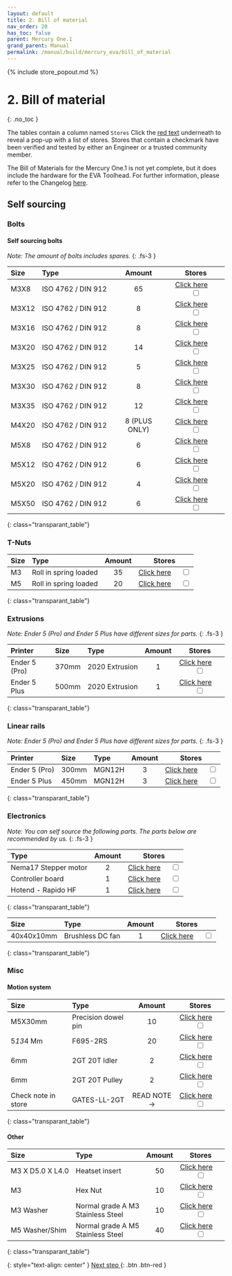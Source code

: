 ```yaml
---
layout: default
title: 2. Bill of material
nav_order: 20
has_toc: false
parent: Mercury One.1
grand_parent: Manual
permalink: /manual/build/mercury_eva/bill_of_material
---
```


{% include store_popout.md %}

# 2. Bill of material
{: .no_toc }

The tables contain a column named `Stores` Click the [red text](#) underneath to reveal a pop-up with a list of stores. Stores that contain a checkmark <i class="bi bi-check-all"></i> have been verified and tested by either an Engineer or a trusted community member.

The Bill of Materials for the Mercury One.1 is not yet complete, but it does include the hardware for the EVA Toolhead. For further information, please refer to the Changelog [here](/changelog/mercury#th-december-2022).

## Self sourcing

### Bolts

#### Self sourcing bolts

*Note: The amount of bolts includes spares.*
{: .fs-3 }

| Size  | Type                            | Amount |                         Stores                          |
|:------|:--------------------------------|:------:|:-------------------------------------------------------:|
| M3X8  | <nobr>ISO 4762 / DIN 912</nobr> |   65   | [Click here](#m3x8_912)  &emsp; <input type="checkbox"> |
| M3X12 | <nobr>ISO 4762 / DIN 912</nobr> |   8    | [Click here](#m3x12_912) &emsp; <input type="checkbox"> |
| M3X16 | <nobr>ISO 4762 / DIN 912</nobr> |   8    | [Click here](#m3x16_912) &emsp; <input type="checkbox"> |
| M3X20 | <nobr>ISO 4762 / DIN 912</nobr> |   14   | [Click here](#m3x20_912) &emsp; <input type="checkbox"> |
| M3X25 | <nobr>ISO 4762 / DIN 912</nobr> |   5    |  [Click here](#m3x25_912) &emsp; <input type="checkbox">   
| M3X30 | <nobr>ISO 4762 / DIN 912</nobr> |   8    |  [Click here](#m3x30_912) &emsp; <input type="checkbox">   |
| M3X35 | <nobr>ISO 4762 / DIN 912</nobr> |   12    |  [Click here](#m3x35_912) &emsp; <input type="checkbox">   |
| M4X20 | <nobr>ISO 4762 / DIN 912</nobr> |   8 (PLUS ONLY)   |  [Click here](#m4x20_912) &emsp; <input type="checkbox">   |
| M5X8  | <nobr>ISO 4762 / DIN 912</nobr> |   6    | [Click here](#m5x8_912_SHCS) &emsp; <input type="checkbox"> |
| M5X12 | <nobr>ISO 4762 / DIN 912</nobr> |   6    |   [Click here](#m5x12_912) &emsp; <input type="checkbox">   |
| M5X20 | <nobr>ISO 4762 / DIN 912</nobr> |   4    |   [Click here](#m5x20_912) &emsp; <input type="checkbox">   |
| M5X50 | <nobr>ISO 4762 / DIN 912</nobr> |   6    |   [Click here](#m5x50_912) &emsp; <input type="checkbox">   |
{: class="transparant_table"}

### T-Nuts

| Size | Type                               | Amount |                            Stores                            |
|:-----|:-----------------------------------|:------:|:------------------------------------------------------------:|
| M3   | <nobr>Roll in spring loaded</nobr> |   35   | [Click here](#m3_rollin_tnut) &emsp; <input type="checkbox"> |
| M5   | <nobr>Roll in spring loaded</nobr> |   20   | [Click here](#m5_rollin_tnut) &emsp; <input type="checkbox"> |
{: class="transparant_table"}

### Extrusions
*Note: Ender 5 (Pro) and Ender 5 Plus have different sizes for parts.*
{: .fs-3 }

| Printer       | Size  | Type                        | Amount |                            Stores                            |
|:--------------|:------|:----------------------------|:------:|:------------------------------------------------------------:|
| Ender 5 (Pro) | 370mm | <nobr>2020 Extrusion</nobr> |   1    | [Click here](#extrusion_2020) &emsp; <input type="checkbox"> |
| Ender 5 Plus  | 500mm | <nobr>2020 Extrusion</nobr> |   1    | [Click here](#extrusion_2020) &emsp; <input type="checkbox"> |
{: class="transparant_table"}

### Linear rails
*Note: Ender 5 (Pro) and Ender 5 Plus have different sizes for parts.*
{: .fs-3 }

| Printer       | Size  | Type                | Amount |                        Stores                         |
|:--------------|:------|:--------------------|:------:|:-----------------------------------------------------:|
| Ender 5 (Pro) | 300mm | <nobr>MGN12H</nobr> |   3    | [Click here](#MGN12mm) &emsp; <input type="checkbox"> |
| Ender 5 Plus  | 450mm | <nobr>MGN12H</nobr> |   3    | [Click here](#MGN12mm) &emsp; <input type="checkbox"> |
{: class="transparant_table"}

### Electronics
*Note: You can self source the following parts. The parts below are recommended by us.*
{: .fs-3 }

| Type                              | Amount |                               Stores                               |
|:----------------------------------|:------:|:------------------------------------------------------------------:|
| <nobr>Nema17 Stepper motor</nobr> |   2    | [Click here](#nema17_stepper_motor) &emsp; <input type="checkbox"> |
| <nobr>Controller board</nobr>     |   1    | [Click here](#printer_motherboard) &emsp; <input type="checkbox">  |
| <nobr>Hotend - Rapido HF</nobr>   |   1    |    [Click here](#rapido_hotend) &emsp; <input type="checkbox">     |
{: class="transparant_table"}

| Size       | Type                          | Amount |                           Stores                           |
|:-----------|:------------------------------|:------:|:----------------------------------------------------------:|
| 40x40x10mm | <nobr>Brushless DC fan</nobr> |   1    | [Click here](#Gdstime_4010) &emsp; <input type="checkbox"> |
{: class="transparant_table"}


### Misc

#### Motion system

| Size                   | Type                |   Amount    |                                   Stores                                   |
|:-----------------------|:--------------------|:-----------:|:--------------------------------------------------------------------------:|
| <nobr>M5X30mm</nobr>   | Precision dowel pin |     10      | [Click here](#m5_30_Precision_dowel_pin)    &emsp; <input type="checkbox"> |
| <nobr>5*13*4 Mm</nobr> | F695-2RS            |     20      |  [Click here](#f695_2rs_flangebearing)    &emsp; <input type="checkbox">   |
| 6mm                    | 2GT 20T Idler       |      2      |      [Click here](#2gt_teeth_idler)    &emsp; <input type="checkbox">      |
| 6mm                    | 2GT 20T Pulley      |      2      |     [Click here](#2gt_teeth_pulley)    &emsp; <input type="checkbox">      |
| Check note in store    | GATES-LL-2GT        | READ NOTE → |      [Click here](#gates_belts_6mm)    &emsp; <input type="checkbox">      |
{: class="transparant_table"}

#### Other

| Size                          | Type                                                             | Amount |                             Stores                              |
|:------------------------------|:-----------------------------------------------------------------|:------:|:---------------------------------------------------------------:|
| <nobr>M3 X D5.0 X L4.0</nobr> | Heatset insert                                                   |   50   | [Click here](#heatset_insert)    &emsp; <input type="checkbox"> |
| <nobr>M3</nobr>               | Hex Nut                                                          |   10   |   [Click here](#m3_hex_nut)    &emsp; <input type="checkbox">   |
| M3 Washer                     | <nobr>Normal grade A M3 </nobr><br><nobr>Stainless Steel </nobr> |   10   | [Click here](#plain_m3_washer)   &emsp; <input type="checkbox"> |
| M5 Washer/Shim                | <nobr>Normal grade A M5 </nobr><br><nobr>Stainless Steel </nobr> |   40   | [Click here](#plain_m5_washer)   &emsp; <input type="checkbox"> |
{: class="transparant_table"}

{: style="text-align: center" }
<span class="fs-8">
[Next step <i class="bi bi-arrow-return-right"></i>](/manual/build/mercury_eva/printed_files){: .btn .btn-red }
</span>